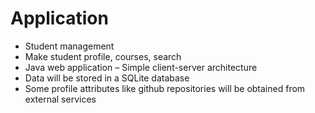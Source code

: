 # Application

- Student management
- Make student profile, courses, search
- Java web application – Simple client-server architecture
- Data will be stored in a SQLite database
- Some profile attributes like github repositories will be obtained from external services


